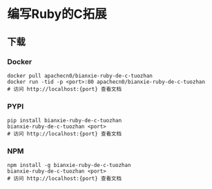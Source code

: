 # 编写Ruby的C拓展

## 下载

### Docker

```
docker pull apachecn0/bianxie-ruby-de-c-tuozhan
docker run -tid -p <port>:80 apachecn0/bianxie-ruby-de-c-tuozhan
# 访问 http://localhost:{port} 查看文档
```

### PYPI

```
pip install bianxie-ruby-de-c-tuozhan
bianxie-ruby-de-c-tuozhan <port>
# 访问 http://localhost:{port} 查看文档
```

### NPM

```
npm install -g bianxie-ruby-de-c-tuozhan
bianxie-ruby-de-c-tuozhan <port>
# 访问 http://localhost:{port} 查看文档
```